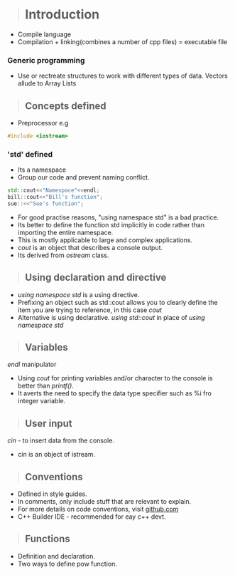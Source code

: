 >#  Introduction
- Compile language
- Compilation + linking(combines a number of cpp files) = executable file
 ### Generic programming 
 - Use or rectreate structures to work with different types of data.
 Vectors allude to Array Lists

 >## Concepts defined
 - Preprocessor e.g 
 ```c++
 #include <iostream>
 ```
### 'std' defined
- Its a namespace
- Group our code and prevent naming conflict.
```c++ 
std::cout<<"Namespace"<<endl;
bill::cout<<"Bill's function";
sue::<<"Sue's function";
```
- For good practise reasons, "using namespace std" is a bad practice. 
- Its better to define the function std implicitly in code rather than importing the entire namespace.
- This is mostly applicable to large and complex applications.
- *cout* is an object that describes a console output.
- Its derived from *ostream* class.

>## Using declaration and directive
- *using namespace std* is a using directive.
- Prefixing an object such as std::cout allows you to clearly define the item you are trying to reference, in this case *cout*
- Alternative is using declarative.
*using std::cout* in place of *using namespace std*

>## Variables
*endl* manipulator
- Using *cout* for printing variables and/or character to the console is better than *printf()*.
- It averts the need to specify the data type specifier such as %i fro integer variable.

>## User input
*cin* - to insert data from the console.
- cin is an object of istream.

>## Conventions
- Defined in style guides.
- In comments, only include stuff that are relevant to explain.
- For more details on code conventions, visit [github.com]('https://cppcoreguidelines/github.com')
- C++ Builder IDE - recommended for eay c++ devt.

>## Functions
- Definition and declaration.
- Two ways to define pow function.